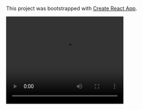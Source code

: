 This project was bootstrapped with [Create React App](https://github.com/facebook/create-react-app).

<video width="320" height="240" controls>
  <source src="src/images/dice.mp4" type="video/mp4">
</video>
